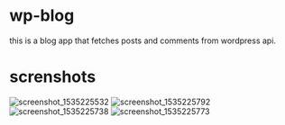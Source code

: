 # wp-blog
this is a blog app that fetches posts and comments from wordpress api.

# screnshots

![screenshot_1535225532](https://user-images.githubusercontent.com/19555981/44621950-db7dd480-a8af-11e8-8f2c-eb166c3e7f85.jpg)
![screenshot_1535225792](https://user-images.githubusercontent.com/19555981/44621953-db7dd480-a8af-11e8-8096-a1f1320dee55.jpg)
![screenshot_1535225738](https://user-images.githubusercontent.com/19555981/44621951-db7dd480-a8af-11e8-9724-6dffc2c927e1.jpg)
![screenshot_1535225773](https://user-images.githubusercontent.com/19555981/44621952-db7dd480-a8af-11e8-80f4-039e5e973531.jpg)
